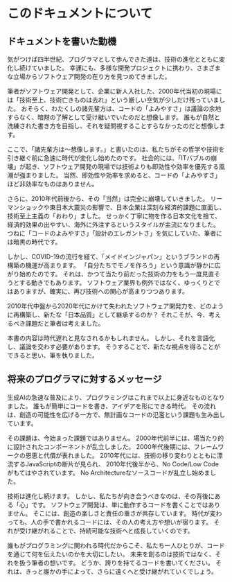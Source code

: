 # このドキュメントについて

## ドキュメントを書いた動機

気がつけば四半世紀、プログラマとして歩んできた道は、技術の進化とともに変化し続けていました。
幸運にも、多様な開発プロジェクトに携わり、さまざまな立場からソフトウェア開発の在り方を見つめてきました。

筆者がソフトウェア開発として、企業に新人入社した、2000年代当初の現場には「技術至上、技術亡きものは去れ」という厳しい空気が少しだけ残っていました。
おそらく、わたくしの諸先輩方は、コードの「よみやすさ」は議論の余地すらなく、暗黙の了解として受け継いでいたのだと想像します。
誰もが自然と洗練された書き方を目指し、それを疑問視することすらなかったのだと想像します。

ここで、「諸先輩方は～想像します。」と書いたのは、私たちがその哲学や技術を引き継ぐ前に急速に時代が変化し始めたのです。
社会的には、「ITバブルの崩壊」が起き、ソフトウェア開発の現場では技術よりも即効性や効率を優先する風潮が強まりました。
当然、即効性や効率を求めると、コードの「よみやすさ」ほど非効率なものはありません。

さらに、2010年代前後から、その「当然」は完全に崩壊していきました。
リーマンショックや東日本大震災の影響で、日本企業は深刻な経済的課題に直面し、技術至上主義の「おわり」ました。
せっかく丁寧に物を作る日本文化を捨て、経済的効果の出やすい、海外に外注するというスタイルが主流になりました。
つねに「コードのよみやすさ」「設計のエレガントさ」を気にしていた、筆者には暗黒の時代です。

しかし、COVID-19の流行を経て、「メイドインジャパン」というブランドの再構築の機運が高まります。
「自分たちでモノを作ろう」という意識が静かに広がり始めたのです。
それは、かつて当たり前だった技術の力をもう一度見直そうとする動きでもあります。
ソフトウェア業界も例外ではなく、ゆっくりとではありますが、確実に、再び技術への関心が高まりつつあります。

2010年代中盤から2020年代にかけて失われたソフトウェア開発力を、どのように再構築し、新たな「日本品質」として継承するのか？
それこそが、今、考えるべき課題だと筆者は考えました。

本書の内容は時代遅れと見なされるかもしれません。
しかし、それを言語化し、議論を交わす必要があります。
そうすることで、新たな視点を得ることができると思い、筆を執りました。

## 将来のプログラマに対するメッセージ

生成AIの急速な普及により、プログラミングはこれまで以上に身近なものとなりました。
誰もが簡単にコードを書き、アイデアを形にできる時代。
その流れは、創造の可能性を広げる一方で、無計画なコードの氾濫という課題も生み出しています。

その課題は、今始まった課題ではありません。
2000年代前半には、場当たり的に設計されたコンポーネントが乱立しました。
2000年代後期には、フレームワークの恩恵と代償が表れました。
2010年代には、技術の移り変わりとともに漂流するJavaScriptの断片が見られ、
2010年代後半から、No Code/Low Code がもてはやされています。
No Architectureなソースコードが乱立し始めました。

技術は進化し続けます。
しかし、私たちが向き合うべきなのは、その背後にある「心」です。
ソフトウェア開発は、単に動作するコードを書くことではありません。
そこには、創造の楽しさと責任の重さが共存しています。
時代が変わっても、人の手で書かれるコードには、その人の考え方や想いが宿ります。
それが受け継がれることで、持続可能な技術へと成長していくのです。

誰もがプログラミングに関われる時代だからこそ、私たち一人ひとりが、コードを通じて何を伝えたいのかを大切にしたい。
未来を創るのは技術ではなく、それを扱う筆者の想いです。
どうか、誇りを持てるコードを書いてください。
それは、きっと誰かの手によって、さらに遠くへと受け継がれていくでしょう。
